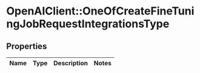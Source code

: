 # OpenAIClient::OneOfCreateFineTuningJobRequestIntegrationsType

## Properties
Name | Type | Description | Notes
------------ | ------------- | ------------- | -------------

